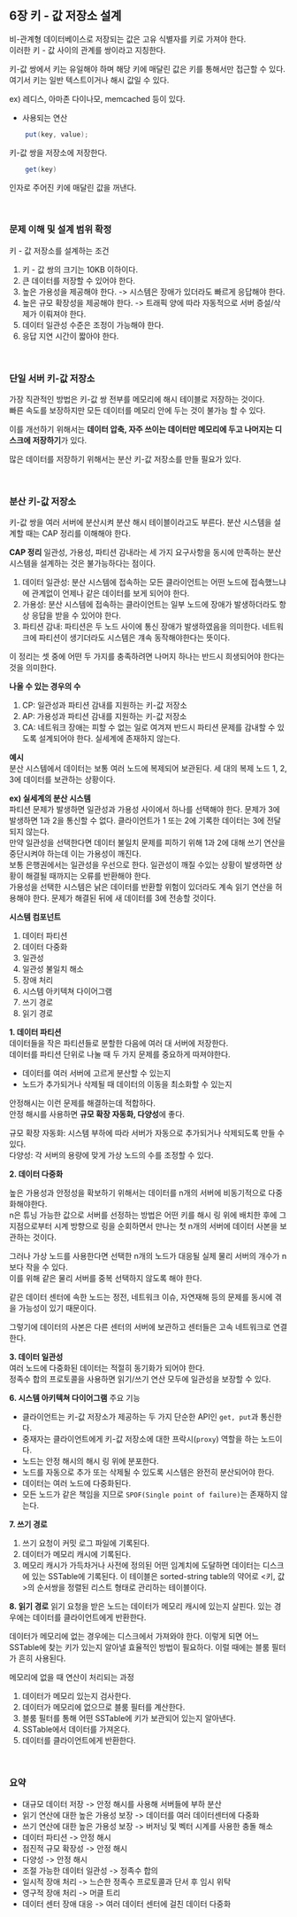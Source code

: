 ## 6장 키 - 값 저장소 설계  

비-관계형 데이터베이스로 저장되는 값은 고유 식별자를 키로 가져야 한다.  
이러한 키 - 값 사이의 관계를 쌍이라고 지칭한다.  

키-값 쌍에서 키는 유일해야 하며 해당 키에 매달린 값은 키를 통해서만 접근할 수 있다.  
여기서 키는 일반 텍스트이거나 해시 값일 수 있다.  


ex) 레디스, 아마존 다이나모, memcached 등이 있다.  

* 사용되는 연산
```java
    put(key, value);
```
키-값 쌍을 저장소에 저장한다.  
```java
    get(key)
```
인자로 주어진 키에 매달린 값을 꺼낸다.  

<br/>

### 문제 이해 및 설계 범위 확정  

키 - 값 저장소를 설계하는 조건
1. 키 - 값  쌍의 크기는 10KB 이하이다.  
2. 큰 데이터를 저장할 수 있어야 한다.  
3. 높은 가용성을 제공해야 한다. -> 시스템은 장애가 있더라도 빠르게 응답해야 한다.  
4. 높은 규모 확장성을 제공해야 한다. -> 트래픽 양에 따라 자동적으로 서버 증설/삭제가 이뤄져야 한다.  
5. 데이터 일관성 수준은 조정이 가능해야 한다.  
6. 응답 지연 시간이 짧아야 한다.  


<br/>

### 단일 서버 키-값 저장소  

가장 직관적인 방법은 키-값 쌍 전부를 메모리에 해시 테이블로 저장하는 것이다.  
빠른 속도를 보장하지만 모든 데이터를 메모리 안에 두는 것이 불가능 할 수 있다. 

이를 개선하기 위해서는 **데이터 압축, 자주 쓰이는 데이터만 메모리에 두고 나머지는 디스크에 저장하기**가 있다.  

많은 데이터를 저장하기 위해서는 분산 키-값 저장소를 만들 필요가 있다.  


<br/>

### 분산 키-값 저장소  

키-값 쌍을 여러 서버에 분산시켜 분산 해시 테이블이라고도 부른다. 
분산 시스템을 설계할 때는 CAP 정리를 이해해야 한다.  


**CAP 정리**
일관성, 가용성, 파티션 감내라는 세 가지 요구사항을 동시에 만족하는 분산 시스템을 설계하는 것은 불가능하다는 점이다.  

1. 데이터 일관성: 분산 시스템에 접속하는 모든 클라이언트는 어떤 노드에 접속했느냐에 관계없이 언제나 같은 데이터를 보게 되어야 한다.  
2. 가용성: 분산 시스템에 접속하는 클라이언트는 일부 노드에 장애가 발생하더라도 항상 응답을 받을 수 있어야 한다.  
3. 파티션 감내: 파티션은 두 노드 사이에 통신 장애가 발생하였음을 의미한다. 네트워크에 파티션이 생기더라도 시스템은 걔속 동작해야한다는 뜻이다.  

이 정리는 셋 중에 어떤 두 가지를 충족하려면 나머지 하나는 반드시 희생되어야 한다는 것을 의미한다.  

**나올 수 있는 경우의 수**
1. CP: 일관성과 파티션 감내를 지원하는 키-값 저장소  
2. AP: 가용성과 파티션 감내를 지원하는 키-값 저장소  
3. CA: 네트워크 장애는 피할 수 없는 일로 여겨져 반드시 파티션 문제를 감내할 수 있도록 설계되어야 한다. 실세계에 존재하지 않는다.  


**예시**  
분산 시스템에서 데이터는 보통 여러 노드에 복제되어 보관된다.  세 대의 복제 노드 1, 2, 3에 데이터를 보관하는 상황이다.  

**ex) 실세계의 분산 시스템**      
파티션 문제가 발생하면 일관성과 가용성 사이에서 하나를 선택해야 한다. 문제가 3에 발생하면 1과 2을 통신할 수 없다. 클라이언트가 1 또는 2에 기록한 데이터는 3에 전달되지 않는다.  
만약 일관성을 선택한다면 데이터 불일치 문제를 피하기 위해 1과 2에 대해 쓰기 연산을 중단시켜야 하는데 이는 가용성이 깨진다.  
보통 은행권에서는 일관성을 우선으로 한다. 일관성이 깨질 수있는 상황이 발생하면 상황이 해결될 때까지는 오류를 반환해야 한다.  
가용성을 선택한 시스템은 낡은 데이터를 반환할 위험이 있더라도 계속 읽기 연산을 허용해야 한다. 문제가 해결된 뒤에 새 데이터를 3에 전송할 것이다.  


**시스템 컴포넌트**  
1. 데이터 파티션
2. 데이터 다중화
3. 일관성
4. 일관성 불일치 해소
5. 장애 처리
6. 시스템 아키텍쳐 다이어그램
7. 쓰기 경로
8. 읽기 경로  
  

**1. 데이터 파티션**  
데이터들을 작은 파티션들로 분할한 다음에 여러 대 서버에 저장한다.  
데이터를 파티션 단위로 나눌 때 두 가지 문제를 중요하게 따져야한다.  
- 데이터를 여러 서버에 고르게 분산할 수 있는지 
- 노드가 추가되거나 삭제될 때 데이터의 이동을 최소화할 수 있는지  

안정해시는 이런 문제를 해결하는데 적합하다.  
안정 해시를 사용하면 **규모 확장 자동화, 다양성**에 좋다.  

규모 확장 자동화: 시스템 부하에 따라 서버가 자동으로 추가되거나 삭제되도록 만들 수 있다.  
다양성: 각 서버의 용량에 맞게 가상 노드의 수를 조정할 수 있다.  

**2. 데이터 다중화**   

높은 가용성과 안정성을 확보하기 위해서는 데이터를 n개의 서버에 비동기적으로 다중화해야한다.  
n은 튜닝 가능한 값으로 서버를 선정하는 방법은 어떤 키를 해시 링 위에 배치한 후에 그 지점으로부터 시계 방향으로 링을 순회하면서 만나는 첫 n개의 서버에 데이터 사본을 보관하는 것이다.  

그러나 가상 노드를 사용한다면 선택한 n개의 노드가 대응될 실제 물리 서버의 개수가 n보다 작을 수 있다.   
이를 위해 같은 물리 서버를 중복 선택하지 않도록 해야 한다.  

같은 데이터 센터에 속한 노드는 정전, 네트워크 이슈, 자연재해 등의 문제를 동시에 겪을 가능성이 있기 때문이다.  

그렇기에 데이터의 사본은 다른 센터의 서버에 보관하고 센터들은 고속 네트워크로 연결한다. 


**3. 데이터 일관성**  
여러 노드에 다중화된 데이터는 적절히 동기화가 되어야 한다.  
정족수 합의 프로토콜을 사용하면 읽기/쓰기 연산 모두에 일관성을 보장할 수 있다.  
    

**6. 시스템 아키텍쳐 다이어그램**
주요 기능
- 클라이언트는 키-값 저장소가 제공하는 두 가지 단순한 API인 `get, put`과 통신한다. 
- 중재자는 클라이언트에게 키-값 저장소에 대한 프락시(`proxy`) 역할을 하는 노드이다.  
- 노드는 안정 해시의 해시 링 위에 분포한다.  
- 노드를 자동으로 추가 또는 삭제될 수 있도록 시스템은 완전히 분산되어야 한다.  
- 데이터는 여러 노드에 다중화된다.  
- 모든 노드가 같은 책임을 지므로 `SPOF(Single point of failure)`는 존재하지 않는다.  

**7. 쓰기 경로** 
1. 쓰기 요청이 커밋 로그 파일에 기록된다.  
2. 데이터가 메모리 캐시에 기록된다.  
3. 메모리 캐시가 가득차거나 사전에 정의된 어떤 임계치에 도달하면 데이터는 디스크에 있는 SSTable에 기록된다. 이 테이블은 sorted-string table의 약어로 <키, 값>의 순서쌍을 정렬된 리스트 형태로 관리하는 테이블이다.  
  

**8. 읽기 경로**
읽기 요청을 받은 노드는 데이터가 메모리 캐시에 있는지 살핀다. 있는 경우에는 데이터를 클라이언트에게 반환한다.    

데이터가 메모리에 없는 경우에는 디스크에서 가져와야 한다. 이렇게 되면 어느 SSTable에 찾는 키가 있는지 알아낼 효율적인 방법이 필요하다. 
이럴 때에는 블룸 필터가 흔히 사용된다.  

메모리에 없을 때 연산이 처리되는 과정
1. 데이터가 메모리 있는지 검사한다.  
2. 데이터가 메모리에 없으므로 블룸 필터를 계산한다. 
3. 블룸 필터를 통해 어떤 SSTable에 키가 보관되어 있는지 알아낸다.
4. SSTable에서 데이터를 가져온다.  
5. 데이터를 클라이언트에게 반환한다.  


<br/>

### 요약
- 대규모 데이터 저장 -> 안정 해시를 사용해 서버들에 부하 분산  
- 읽기 연산에 대한 높은 가용성 보장 -> 데이터를 여러 데이터센터에 다중화  
- 쓰기 연산에 대한 높은 가용성 보장 -> 버저닝 및 벡터 시계를 사용한 충돌 해소  
- 데이터 파티션 -> 안정 해시
- 점진적 규모 확장성 -> 안정 해시
- 다양성 -> 안정 해시  
- 조절 가능한 데이터 일관성 -> 정족수 합의
- 일시적 장애 처리 -> 느슨한 정족수 프로토콜과 단서 후 임시 위탁  
- 영구적 장애 처리 -> 머클 트리
- 데이터 센터 장애 대응 -> 여러 데이터 센터에 걸친 데이터 다중화  